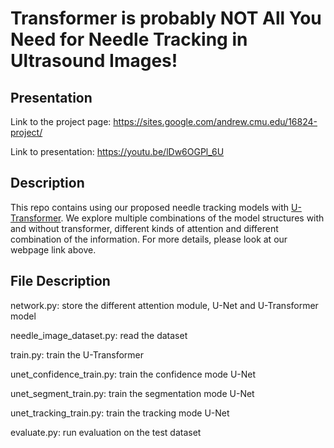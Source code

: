 # Transformer is probably NOT All You Need for Needle Tracking in Ultrasound Images!

## Presentation
Link to the project page: https://sites.google.com/andrew.cmu.edu/16824-project/

Link to presentation: https://youtu.be/lDw6OGPl_6U

## Description
This repo contains using our proposed needle tracking models with [U-Transformer](https://arxiv.org/abs/2103.06104). We explore multiple combinations of the model structures with and without transformer, different kinds of attention and different combination of the information. For more details, please look at our webpage link above.

## File Description
network.py: store the different attention module, U-Net and U-Transformer model

needle_image_dataset.py: read the dataset

train.py: train the U-Transformer

unet_confidence_train.py: train the confidence mode U-Net

unet_segment_train.py: train the segmentation mode U-Net
 
unet_tracking_train.py: train the tracking mode U-Net

evaluate.py: run evaluation on the test dataset
